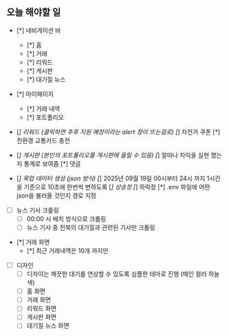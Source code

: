 ## 오늘 해야할 일
- [*] 네비게이션 바
    - [*] 홈
    - [*] 거래
    - [*] 리워드
    - [*] 게시판
    - [*] 대기질 뉴스

- [*] 마이페이지
    - [*] 거래 내역
    - [*] 포트폴리오

- [*] 리워드 (클릭하면 추후 지원 예정이라는 alert 창이 뜨는걸로)
    [*] 자전거 쿠폰
    [*] 친환경 교통카드 충전

- [*] 게시판 (본인의 포트폴리오를 게시판에 올릴 수 있음)
    [*] 얼마나 차익을 실현 했는지 통계로 보여줌
    [*] 댓글

- [*] 목업 데이터 생성 (json 방식)
    [*] 2025년 09월 19일 00시부터 24시 까지 1시간을 기준으로 10초에 한번씩 변하도록
    [*] 상승장
    [*] 하락장
    [*] .env 파일에 어떤 json을 불러올 것인지 경로 지정

- [ ] 뉴스 기사 크롤링
    - [ ] 00:00 시 배치 방식으로 크롤링
    - [ ] 뉴스 기사 중 전북의 대기질과 관련된 기사만 크롤링

- [*] 거래 화면
    - [*] 최근 거래내역은 10개 까지만

- [ ] 디자인
    - [ ] 디자이는 깨끗한 대기를 연상할 수 있도록 심플한 테마로 진행 (메인 컬러 하늘색)
    - [ ] 홈 화면
    - [ ] 거래 화면
    - [ ] 리워드 화면
    - [ ] 게시판 화면
    - [ ] 대기질 뉴스 화면
